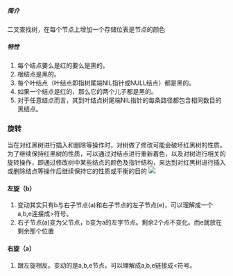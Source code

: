 ##### 简介
二叉查找树，在每个节点上增加一个存储位表是节点的颜色
##### 特性
1. 每个结点要么是红的要么是黑的。  
2. 根结点是黑的。  
3. 每个叶结点（叶结点即指树尾端NIL指针或NULL结点）都是黑的。  
4. 如果一个结点是红的，那么它的两个儿子都是黑的。  
5. 对于任意结点而言，其到叶结点树尾端NIL指针的每条路径都包含相同数目的黑结点。 
  


### 旋转
当在对红黑树进行插入和删除等操作时，对树做了修改可能会破坏红黑树的性质。为了继续保持红黑树的性质，可以通过对结点进行重新着色，以及对树进行相关的旋转操作，即通过修改树中某些结点的颜色及指针结构，来达到对红黑树进行插入或删除结点等操作后继续保持它的性质或平衡的目的
![](https://i.loli.net/2019/01/10/5c37340561738.png)
#### 左旋（b）
1. 变动其实只有b与右子节点(a)和右子节点的左子节点(e)，可以理解成一个a,b,e连接成>符号。
2. 右子节点(a)变为父节点，b变为a的左字节点。剩余2个点不变化。而e就放在剩余那个位置
#### 右旋（a）
1. 跟左旋相反。变动的是a,b,e节点。可以理解成a,b,e链接成<符号。

